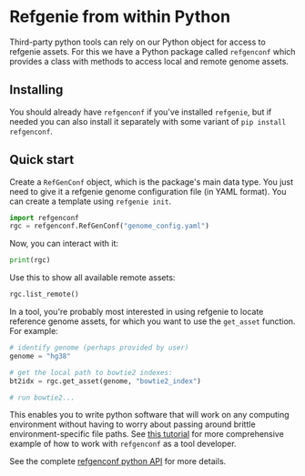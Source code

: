 # Refgenie from within Python

Third-party python tools can rely on our Python object for access to refgenie assets. For this we have a Python package called `refgenconf` which provides a class with methods to access local and remote genome assets.

## Installing

You should already have `refgenconf` if you've installed `refgenie`, but if needed you can also install it separately with some variant of `pip install refgenconf`.

## Quick start
Create a `RefGenConf` object, which is the package's main data type. You just need to give it a refgenie genome configuration file (in YAML format). You can create a template using `refgenie init`.

```python
import refgenconf
rgc = refgenconf.RefGenConf("genome_config.yaml")
```

Now, you can interact with it:
```python
print(rgc)
```

Use this to show all available remote assets:
```python
rgc.list_remote()
```

In a tool, you're probably most interested in using refgenie to locate reference genome assets, for which you want to use the `get_asset` function. For example:

```python
# identify genome (perhaps provided by user)
genome = "hg38"

# get the local path to bowtie2 indexes:
bt2idx = rgc.get_asset(genome, "bowtie2_index")

# run bowtie2...
```

This enables you to write python software that will work on any computing environment without having to worry about passing around brittle environment-specific file paths. See [this tutorial](jupyter_docs/refgenconf_usage) for more comprehensive example of how to work with `refgenconf` as a tool developer.

See the complete [refgenconf python API](autodoc_build/refgenconf) for more details.
